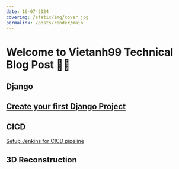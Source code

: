 ```yaml
---
date: 16-07-2024
coverimg: /static/img/cover.jpg
permalink: /posts/render/main
---
```


# Welcome to Vietanh99 Technical Blog Post 🥳😄

## Django
## [Create your first Django Project](https://daovietanh99.github.io/post/create-your-first-django-project)

## CICD
[Setup Jenkins for CICD pipeline](https://daovietanh99.github.io/post/jenkins-setup-for-cicd)

## 3D Reconstruction
